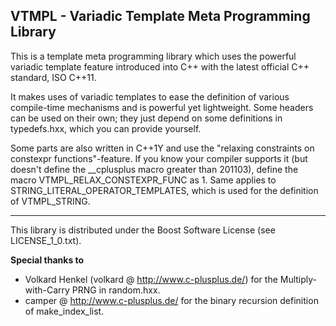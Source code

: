 VTMPL - Variadic Template Meta Programming Library
---

This is a template meta programming library which uses the powerful variadic template feature introduced into C++ with the latest official C++ standard, ISO C++11.

It makes uses of variadic templates to ease the definition of various compile-time mechanisms and is powerful yet lightweight.
Some headers can be used on their own; they just depend on some definitions in typedefs.hxx, which you can provide yourself.

Some parts are also written in C++1Y and use the "relaxing constraints on constexpr functions"-feature.
If you know your compiler supports it (but doesn't define the __cplusplus macro greater than 201103), define the macro VTMPL_RELAX_CONSTEXPR_FUNC as 1.
Same applies to STRING_LITERAL_OPERATOR_TEMPLATES, which is used for the definition of VTMPL_STRING.

---

This library is distributed under the Boost Software License (see LICENSE_1_0.txt).

**Special thanks to**
- Volkard Henkel (volkard @ http://www.c-plusplus.de/) for the Multiply-with-Carry PRNG in random.hxx.
- camper @ http://www.c-plusplus.de/ for the binary recursion definition of make_index_list.

